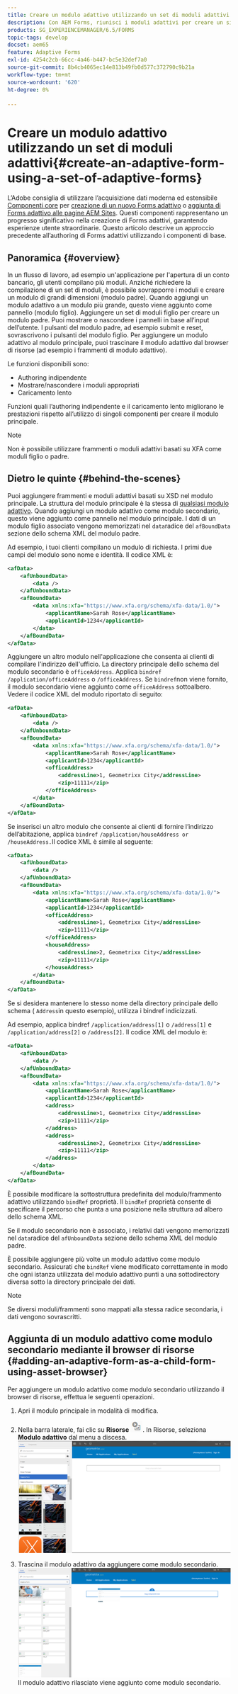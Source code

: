 ```yaml
---
title: Creare un modulo adattivo utilizzando un set di moduli adattivi
description: Con AEM Forms, riunisci i moduli adattivi per creare un singolo modulo adattivo di grandi dimensioni e comprenderne le funzioni.
products: SG_EXPERIENCEMANAGER/6.5/FORMS
topic-tags: develop
docset: aem65
feature: Adaptive Forms
exl-id: 4254c2cb-66cc-4a46-b447-bc5e32def7a0
source-git-commit: 8b4cb4065ec14e813b49fb0d577c372790c9b21a
workflow-type: tm+mt
source-wordcount: '620'
ht-degree: 0%

---
```


# Creare un modulo adattivo utilizzando un set di moduli adattivi{#create-an-adaptive-form-using-a-set-of-adaptive-forms}

<span class="preview"> L’Adobe consiglia di utilizzare l’acquisizione dati moderna ed estensibile [Componenti core](https://experienceleague.adobe.com/docs/experience-manager-core-components/using/adaptive-forms/introduction.html?lang=it) per [creazione di un nuovo Forms adattivo](/help/forms/using/create-an-adaptive-form-core-components.md) o [aggiunta di Forms adattivo alle pagine AEM Sites](/help/forms/using/create-or-add-an-adaptive-form-to-aem-sites-page.md). Questi componenti rappresentano un progresso significativo nella creazione di Forms adattivi, garantendo esperienze utente straordinarie. Questo articolo descrive un approccio precedente all’authoring di Forms adattivi utilizzando i componenti di base. </span>

## Panoramica {#overview}

In un flusso di lavoro, ad esempio un&#39;applicazione per l&#39;apertura di un conto bancario, gli utenti compilano più moduli. Anziché richiedere la compilazione di un set di moduli, è possibile sovrapporre i moduli e creare un modulo di grandi dimensioni (modulo padre). Quando aggiungi un modulo adattivo a un modulo più grande, questo viene aggiunto come pannello (modulo figlio). Aggiungere un set di moduli figlio per creare un modulo padre. Puoi mostrare o nascondere i pannelli in base all’input dell’utente. I pulsanti del modulo padre, ad esempio submit e reset, sovrascrivono i pulsanti del modulo figlio. Per aggiungere un modulo adattivo al modulo principale, puoi trascinare il modulo adattivo dal browser di risorse (ad esempio i frammenti di modulo adattivo).

Le funzioni disponibili sono:

* Authoring indipendente
* Mostrare/nascondere i moduli appropriati
* Caricamento lento

Funzioni quali l’authoring indipendente e il caricamento lento migliorano le prestazioni rispetto all’utilizzo di singoli componenti per creare il modulo principale.

>[!NOTE]
>
>Non è possibile utilizzare frammenti o moduli adattivi basati su XFA come moduli figlio o padre.

## Dietro le quinte {#behind-the-scenes}

Puoi aggiungere frammenti e moduli adattivi basati su XSD nel modulo principale. La struttura del modulo principale è la stessa di [qualsiasi modulo adattivo](../../forms/using/prepopulate-adaptive-form-fields.md). Quando aggiungi un modulo adattivo come modulo secondario, questo viene aggiunto come pannello nel modulo principale. I dati di un modulo figlio associato vengono memorizzati nel `data`radice del `afBoundData` sezione dello schema XML del modulo padre.

Ad esempio, i tuoi clienti compilano un modulo di richiesta. I primi due campi del modulo sono nome e identità. Il codice XML è:

```xml
<afData>
    <afUnboundData>
        <data />
    </afUnboundData>
    <afBoundData>
        <data xmlns:xfa="https://www.xfa.org/schema/xfa-data/1.0/">
            <applicantName>Sarah Rose</applicantName>
            <applicantId>1234</applicantId>
        </data>
    </afBoundData>
</afData>
```

Aggiungere un altro modulo nell&#39;applicazione che consenta ai clienti di compilare l&#39;indirizzo dell&#39;ufficio. La directory principale dello schema del modulo secondario è `officeAddress`. Applica `bindref` `/application/officeAddress` o `/officeAddress`. Se `bindref`non viene fornito, il modulo secondario viene aggiunto come `officeAddress` sottoalbero. Vedere il codice XML del modulo riportato di seguito:

```xml
<afData>
    <afUnboundData>
        <data />
    </afUnboundData>
    <afBoundData>
        <data xmlns:xfa="https://www.xfa.org/schema/xfa-data/1.0/">
            <applicantName>Sarah Rose</applicantName>
            <applicantId>1234</applicantId>
            <officeAddress>
                <addressLine>1, Geometrixx City</addressLine>
                <zip>11111</zip>
            </officeAddress>
        </data>
    </afBoundData>
</afData>
```

Se inserisci un altro modulo che consente ai clienti di fornire l’indirizzo dell’abitazione, applica `bindref` `/application/houseAddress or /houseAddress.`Il codice XML è simile al seguente:

```xml
<afData>
    <afUnboundData>
        <data />
    </afUnboundData>
    <afBoundData>
        <data xmlns:xfa="https://www.xfa.org/schema/xfa-data/1.0/">
            <applicantName>Sarah Rose</applicantName>
            <applicantId>1234</applicantId>
            <officeAddress>
                <addressLine>1, Geometrixx City</addressLine>
                <zip>11111</zip>
            </officeAddress>
            <houseAddress>
                <addressLine>2, Geometrixx City</addressLine>
                <zip>11111</zip>
            </houseAddress>
        </data>
    </afBoundData>
</afData>
```

Se si desidera mantenere lo stesso nome della directory principale dello schema ( `Address`in questo esempio), utilizza i bindref indicizzati.

Ad esempio, applica bindref `/application/address[1]` o `/address[1]` e `/application/address[2]` o `/address[2]`. Il codice XML del modulo è:

```xml
<afData>
    <afUnboundData>
        <data />
    </afUnboundData>
    <afBoundData>
        <data xmlns:xfa="https://www.xfa.org/schema/xfa-data/1.0/">
            <applicantName>Sarah Rose</applicantName>
            <applicantId>1234</applicantId>
            <address>
                <addressLine>1, Geometrixx City</addressLine>
                <zip>11111</zip>
            </address>
            <address>
                <addressLine>2, Geometrixx City</addressLine>
                <zip>11111</zip>
            </address>
        </data>
    </afBoundData>
</afData>
```

È possibile modificare la sottostruttura predefinita del modulo/frammento adattivo utilizzando `bindRef` proprietà. Il `bindRef` proprietà consente di specificare il percorso che punta a una posizione nella struttura ad albero dello schema XML.

Se il modulo secondario non è associato, i relativi dati vengono memorizzati nel `data`radice del `afUnboundData` sezione dello schema XML del modulo padre.

È possibile aggiungere più volte un modulo adattivo come modulo secondario. Assicurati che `bindRef` viene modificato correttamente in modo che ogni istanza utilizzata del modulo adattivo punti a una sottodirectory diversa sotto la directory principale dei dati.

>[!NOTE]
>
>Se diversi moduli/frammenti sono mappati alla stessa radice secondaria, i dati vengono sovrascritti.

## Aggiunta di un modulo adattivo come modulo secondario mediante il browser di risorse {#adding-an-adaptive-form-as-a-child-form-using-asset-browser}

Per aggiungere un modulo adattivo come modulo secondario utilizzando il browser di risorse, effettua le seguenti operazioni.

1. Apri il modulo principale in modalità di modifica.
1. Nella barra laterale, fai clic su **Risorse** ![assets-browser](assets/assets-browser.png). In Risorse, seleziona **Modulo adattivo** dal menu a discesa.
   [![Selezione del modulo adattivo in Assets](assets/asset.png)](assets/asset-1.png)

1. Trascina il modulo adattivo da aggiungere come modulo secondario.
   [![Trascina il modulo adattivo nel sito](assets/drag-drop.png)](assets/drag-drop-1.png)Il modulo adattivo rilasciato viene aggiunto come modulo secondario.
